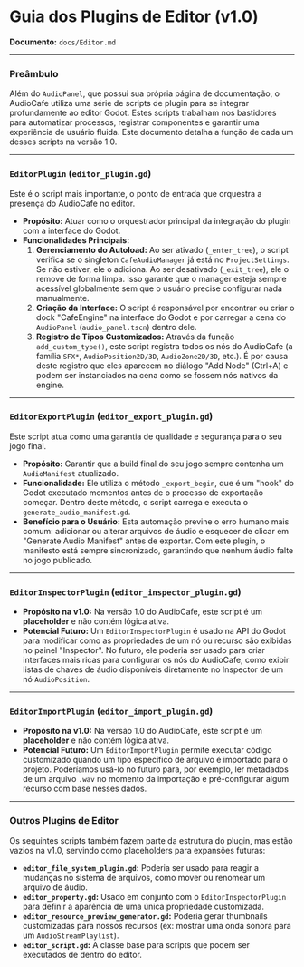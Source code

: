 # Guia dos Plugins de Editor (v1.0)

**Documento:** `docs/Editor.md`

---

### **Preâmbulo**

Além do `AudioPanel`, que possui sua própria página de documentação, o AudioCafe utiliza uma série de scripts de plugin para se integrar profundamente ao editor Godot. Estes scripts trabalham nos bastidores para automatizar processos, registrar componentes e garantir uma experiência de usuário fluida. Este documento detalha a função de cada um desses scripts na versão 1.0.

---

### **`EditorPlugin` (`editor_plugin.gd`)**

Este é o script mais importante, o ponto de entrada que orquestra a presença do AudioCafe no editor.

*   **Propósito:** Atuar como o orquestrador principal da integração do plugin com a interface do Godot.
*   **Funcionalidades Principais:**
    1.  **Gerenciamento do Autoload:** Ao ser ativado (`_enter_tree`), o script verifica se o singleton `CafeAudioManager` já está no `ProjectSettings`. Se não estiver, ele o adiciona. Ao ser desativado (`_exit_tree`), ele o remove de forma limpa. Isso garante que o manager esteja sempre acessível globalmente sem que o usuário precise configurar nada manualmente.
    2.  **Criação da Interface:** O script é responsável por encontrar ou criar o dock "CafeEngine" na interface do Godot e por carregar a cena do `AudioPanel` (`audio_panel.tscn`) dentro dele.
    3.  **Registro de Tipos Customizados:** Através da função `add_custom_type()`, este script registra todos os nós do AudioCafe (a família `SFX*`, `AudioPosition2D/3D`, `AudioZone2D/3D`, etc.). É por causa deste registro que eles aparecem no diálogo "Add Node" (Ctrl+A) e podem ser instanciados na cena como se fossem nós nativos da engine.

---

### **`EditorExportPlugin` (`editor_export_plugin.gd`)**

Este script atua como uma garantia de qualidade e segurança para o seu jogo final.

*   **Propósito:** Garantir que a build final do seu jogo sempre contenha um `AudioManifest` atualizado.
*   **Funcionalidade:** Ele utiliza o método `_export_begin`, que é um "hook" do Godot executado momentos antes de o processo de exportação começar. Dentro deste método, o script carrega e executa o `generate_audio_manifest.gd`.
*   **Benefício para o Usuário:** Esta automação previne o erro humano mais comum: adicionar ou alterar arquivos de áudio e esquecer de clicar em "Generate Audio Manifest" antes de exportar. Com este plugin, o manifesto está sempre sincronizado, garantindo que nenhum áudio falte no jogo publicado.

---

### **`EditorInspectorPlugin` (`editor_inspector_plugin.gd`)**

*   **Propósito na v1.0:** Na versão 1.0 do AudioCafe, este script é um **placeholder** e não contém lógica ativa.
*   **Potencial Futuro:** Um `EditorInspectorPlugin` é usado na API do Godot para modificar como as propriedades de um nó ou recurso são exibidas no painel "Inspector". No futuro, ele poderia ser usado para criar interfaces mais ricas para configurar os nós do AudioCafe, como exibir listas de chaves de áudio disponíveis diretamente no Inspector de um nó `AudioPosition`.

---

### **`EditorImportPlugin` (`editor_import_plugin.gd`)**

*   **Propósito na v1.0:** Na versão 1.0 do AudioCafe, este script é um **placeholder** e não contém lógica ativa.
*   **Potencial Futuro:** Um `EditorImportPlugin` permite executar código customizado quando um tipo específico de arquivo é importado para o projeto. Poderíamos usá-lo no futuro para, por exemplo, ler metadados de um arquivo `.wav` no momento da importação e pré-configurar algum recurso com base nesses dados.

---

### **Outros Plugins de Editor**

Os seguintes scripts também fazem parte da estrutura do plugin, mas estão vazios na v1.0, servindo como placeholders para expansões futuras:

*   **`editor_file_system_plugin.gd`:** Poderia ser usado para reagir a mudanças no sistema de arquivos, como mover ou renomear um arquivo de áudio.
*   **`editor_property.gd`:** Usado em conjunto com o `EditorInspectorPlugin` para definir a aparência de uma única propriedade customizada.
*   **`editor_resource_preview_generator.gd`:** Poderia gerar thumbnails customizadas para nossos recursos (ex: mostrar uma onda sonora para um `AudioStreamPlaylist`).
*   **`editor_script.gd`:** A classe base para scripts que podem ser executados de dentro do editor.
